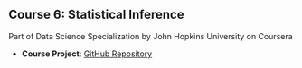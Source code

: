 ## Course 6: Statistical Inference
Part of Data Science Specialization by John Hopkins University on Coursera

* <b>Course Project</b>: <a href="https://github.com/xujiachang1024/Inference_Project">GitHub Repository</a>